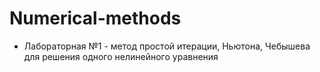 # Numerical-methods
+ Лабораторная №1 - метод простой итерации, Ньютона, Чебышева для решения одного нелинейного уравнения
